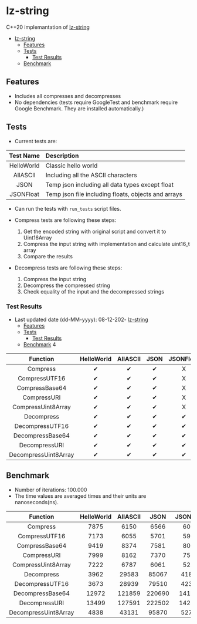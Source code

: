 # lz-string

C++20 implemantation of [lz-string](https://github.com/pieroxy/lz-string)

- [lz-string](#lz-string)
  - [Features](#features)
  - [Tests](#tests)
    - [Test Results](#test-results)
  - [Benchmark](#benchmark)

## Features

- Includes all compresses and decompresses
- No dependencies (tests require GoogleTest and benchmark require Google Benchmark. They are installed automatically.)

## Tests

- Current tests are:

| Test Name  | Description                                         |
| :--------: | :-------------------------------------------------- |
| HelloWorld | Classic hello world                                 |
|  AllASCII  | Including all the ASCII characters                  |
|    JSON    | Temp json including all data types except float     |
| JSONFloat  | Temp json file including floats, objects and arrays |

- Can run the tests with `run_tests` script files.

- Compress tests are following these steps:

  1. Get the encoded string with original script and convert it to Uint16Array
  2. Compress the input string with implementation and calculate uint16_t array
  3. Compare the results

- Decompress tests are following these steps:

  1. Compress the input string
  2. Decompress the compressed string
  3. Check equality of the input and the decompressed strings

### Test Results

- Last updated date (dd-MM-yyyy): 08-12-202- [lz-string](#lz-string)
  - [Features](#features)
  - [Tests](#tests)
    - [Test Results](#test-results)
  - [Benchmark](#benchmark)
4

|       Function       | HelloWorld | AllASCII | JSON  | JSONFloat |
| :------------------: | :--------: | :------: | :---: | :-------: |
|       Compress       |     ✔      |    ✔     |   ✔   |     X     |
|    CompressUTF16     |     ✔      |    ✔     |   ✔   |     X     |
|    CompressBase64    |     ✔      |    ✔     |   ✔   |     X     |
|     CompressURI      |     ✔      |    ✔     |   ✔   |     X     |
|  CompressUint8Array  |     ✔      |    ✔     |   ✔   |     X     |
|      Decompress      |     ✔      |    ✔     |   ✔   |     ✔     |
|   DecompressUTF16    |     ✔      |    ✔     |   ✔   |     ✔     |
|   DecompressBase64   |     ✔      |    ✔     |   ✔   |     ✔     |
|    DecompressURI     |     ✔      |    ✔     |   ✔   |     ✔     |
| DecompressUint8Array |     ✔      |    ✔     |   ✔   |     ✔     |

## Benchmark

- Number of iterations: 100.000
- The time values are averaged times and their units are nanoseconds(ns).

|       Function       | HelloWorld | AllASCII |  JSON  | JSONFloat |
| :------------------: | :--------: | :------: | :----: | :-------: |
|       Compress       |    7875    |   6150   |  6566  |   6023    |
|    CompressUTF16     |    7173    |   6055   |  5701  |   5997    |
|    CompressBase64    |    9419    |   8374   |  7581  |   8064    |
|     CompressURI      |    7999    |   8162   |  7370  |   7503    |
|  CompressUint8Array  |    7222    |   6787   |  6061  |   5283    |
|      Decompress      |    3962    |  29583   | 85067  |   41833   |
|   DecompressUTF16    |    3673    |  28939   | 79510  |   42326   |
|   DecompressBase64   |   12972    |  121859  | 220690 |  141283   |
|    DecompressURI     |   13499    |  127591  | 222502 |  142500   |
| DecompressUint8Array |    4838    |  43131   | 95870  |   52743   |
